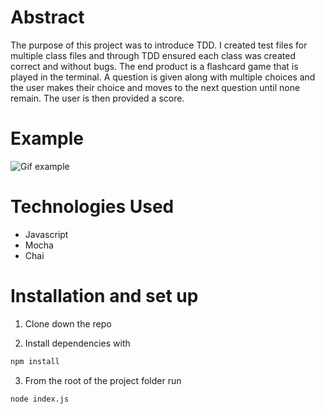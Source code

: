 # Abstract

The purpose of this project was to introduce TDD. I created test files for multiple class files and through TDD ensured each class was created correct and without bugs. The end product is a flashcard game that is played in the terminal. A question is given along with multiple choices and the user makes their choice and moves to the next question until none remain. The user is then provided a score. 

# Example

![Gif example](https://user-images.githubusercontent.com/60856601/137407182-6a439d80-31ee-49a7-a446-f1bf2606a87f.gif)



# Technologies Used

- Javascript
- Mocha
- Chai

# Installation and set up

1. Clone down the repo

2. Install dependencies with

```bash
npm install
```

3. From the root of the project folder run

```bash
node index.js
```
